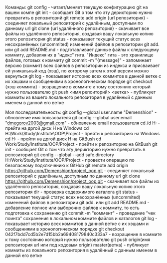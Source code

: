 Команды:
git config - читает/меняет текущую конфигурацию git на вашем компе
git init - сообщает Git о том что эту дерикторию нужно превратить в репозиторий
git remote add origin {url репозитория} - соединяет локальный репозиторий с удалённым, доступным по данному url
git clone {url удалённого репозитория} - скачивает все файлы из удалённого репозитория, создавая вашу локальную копию этого репозитория
git status - показывает текущий статус всех несохранённых (uncommited) изменений файлов в репозитории
git add. или git add README.md - подготавливает данные файлы к следующему коммиту, добавляя их в "идекс" гита. "Индекс" гита - это хранилище файлов, готовых к коммиту
git commit -m "{message}" - запоминает версию (коммит) всех файлов в репозитории из индекса и присваивает ей уникальный код (хэш), по которому затем к этой версии можно вернуться
git log - показывает историю всех коммитов в данной ветке с их хэшами и сообщениями в хронологическом порядке
git checkout {хэш коммита} - возращение в коммите к тому состоянию который нужно пользователю
git push <имя репоиторий> <ветка> - публикует коммиты из вашего локального репозитория в удалённый с данным именем в данной его ветке


Моя последовательность:
git config --global user.name "Demenshion" - обновление имя пользователя
git config --global user.email "dmegorov2003@gmail.com" - обновление email пользователя
cd /d H: - прейти на дргой диск H на Windows
cd H:\Work\Study\Institute\OOP\Project - прейти к репозиторию на Windows
cd H: - прейти на дргой диск H на GitBush
cd Work/Study/Institute/OOP/Project - прейти к репозиторию на GitBush
git init - сообщает Git о том что эту дерикторию нужно превратить в репозиторий
git config --global --add safe.directory H:/Work/Study/Institute/OOP/Project - провести операцию по безопасному подключению к GitHub
git remote add origin https://github.com/Demenshion/project_oop.git - соединяет локальный репозиторий с удалённым, доступным по данному url
git clone https://github.com/Demenshion/project_oop.git - скачивает все файлы из удалённого репозитория, создавая вашу локальную копию этого репозитория
dir - проверка содержимого каталога
git status - показывает текущий статус всех несохранённых (uncommited) изменений файлов в репозитории
git add. или git add README.md - добавление полное или выборочно файлов к коммиту, то есть подготовка к сохранению
git commit -m "коммент" - проведение "чек поинта" сохранения в локальном коммите файлов и каталогов
git log - показывает историю всех коммитов в данной ветке с их хэшами и сообщениями в хронологическом порядке
git checkout 042f7bdd7cd5b2e7d15bb2a69408179840c333a7 - возращение в коммите к тому состоянию который нужно пользователю
git push origin(имя репозитория url или под кодовым origin) master(ветка) - публикует коммиты из локального репозитория в удалённый с данным именем в данной его ветке
